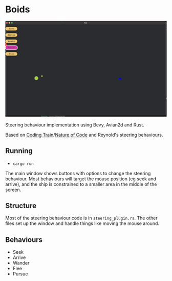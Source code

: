 # Boids

![](./docs/boids.png)

Steering behaviour implementation using Bevy, Avian2d and Rust.

Based on [Coding Train](https://thecodingtrain.com/tracks/the-nature-of-code-2/)/[Nature of Code](https://natureofcode.com/autonomous-agents) and Reynold's steering behaviours.

## Running

- `cargo run`

The main window shows buttons with options to change the steering behaviour. Most behaviours will target the mouse position (eg seek and arrive), and the ship is constrained to a smaller area in the middle of the screen.

## Structure

Most of the steering behaviour code is in `steering_plugin.rs`. The other files set up the window and handle things like moving the mouse around.

## Behaviours

- Seek
- Arrive
- Wander
- Flee
- Pursue
